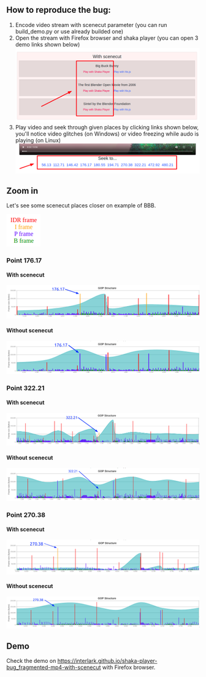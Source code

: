 ## How to reproduce the bug:
1) Encode video stream with scenecut parameter (you can run build_demo.py or use already builded one)
2) Open the stream with Firefox browser and shaka player (you can open 3 demo links shown below)
![Image of Links](https://raw.githubusercontent.com/interlark/shaka-player-bug_fragmented-mp4-with-scenecut/master/images/links.png)
3) Play video and seek through given places by clicking links shown below, you'll notice video glitches (on Windows) or video freezing while audo is playing (on Linux)
![Image of Seeks](https://raw.githubusercontent.com/interlark/shaka-player-bug_fragmented-mp4-with-scenecut/master/images/seeks.png)

## Zoom in
Let's see some scenecut places closer on example of BBB.

![Image of Zoom in Legend](https://raw.githubusercontent.com/interlark/shaka-player-bug_fragmented-mp4-with-scenecut/master/images/an_legend.png)

### Point 176.17
#### With scenecut
![Image of Zoom in 1-S](https://raw.githubusercontent.com/interlark/shaka-player-bug_fragmented-mp4-with-scenecut/master/images/an_1_scenecut.png)
#### Without scenecut
![Image of Zoom in 1-NS](https://raw.githubusercontent.com/interlark/shaka-player-bug_fragmented-mp4-with-scenecut/master/images/an_1_no-scenecut.png)

### Point 322.21
#### With scenecut
![Image of Zoom in 1-S](https://raw.githubusercontent.com/interlark/shaka-player-bug_fragmented-mp4-with-scenecut/master/images/an_2_scenecut.png)
#### Without scenecut
![Image of Zoom in 1-NS](https://raw.githubusercontent.com/interlark/shaka-player-bug_fragmented-mp4-with-scenecut/master/images/an_2_no-scenecut.png)

### Point 270.38
#### With scenecut
![Image of Zoom in 1-S](https://raw.githubusercontent.com/interlark/shaka-player-bug_fragmented-mp4-with-scenecut/master/images/an_3_scenecut.png)
#### Without scenecut
![Image of Zoom in 1-NS](https://raw.githubusercontent.com/interlark/shaka-player-bug_fragmented-mp4-with-scenecut/master/images/an_3_no-scenecut.png)

## Demo
Check the demo on https://interlark.github.io/shaka-player-bug_fragmented-mp4-with-scenecut with Firefox browser.
